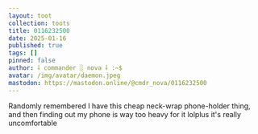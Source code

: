 ```yaml
---
layout: toot
collection: toots
title: 0116232500
date: 2025-01-16
published: true
tags: []
pinned: false
author: ⸸ commander ░ nova ⸸ :~$
avatar: /img/avatar/daemon.jpeg
mastodon: https://mastodon.online/@cmdr_nova/0116232500
---
```


Randomly remembered I have this cheap neck-wrap phone-holder thing, and then finding out my phone is way too heavy for it lolplus it's really uncomfortable
